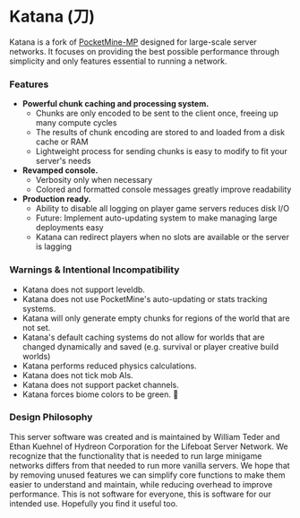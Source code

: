 # Katana (刀)
Katana is a fork of [PocketMine-MP](http://github.com/PocketMine/PocketMine-MP) designed for large-scale server networks. It focuses on providing the best possible performance through simplicity and only features essential to running a network.

### Features
- **Powerful chunk caching and processing system.**
    - Chunks are only encoded to be sent to the client once, freeing up many compute cycles
    - The results of chunk encoding are stored to and loaded from a disk cache or RAM
    - Lightweight process for sending chunks is easy to modify to fit your server's needs
- **Revamped console.**
    - Verbosity only when necessary
    - Colored and formatted console messages greatly improve readability
- **Production ready.**
    - Ability to disable all logging on player game servers reduces disk I/O
    - Future: Implement auto-updating system to make managing large deployments easy
    - Katana can redirect players when no slots are available or the server is lagging

### Warnings & Intentional Incompatibility
- Katana does not support leveldb.
- Katana does not use PocketMine's auto-updating or stats tracking systems.
- Katana will only generate empty chunks for regions of the world that are not set.
- Katana's default caching systems do not allow for worlds that are changed dynamically and saved (e.g. survival or player creative build worlds)
- Katana performs reduced physics calculations.
- Katana does not tick mob AIs.
- Katana does not support packet channels.
- Katana forces biome colors to be green. :rainbow:

### Design Philosophy
This server software was created and is maintained by William Teder and Ethan Kuehnel of Hydreon Corporation for the Lifeboat Server Network. We recognize that the functionality that is needed to run large minigame networks differs from that needed to run more vanilla servers. We hope that by removing unused features we can simplify core functions to make them easier to understand and maintain, while reducing overhead to improve performance. This is not software for everyone, this is software for our intended use. Hopefully you find it useful too.